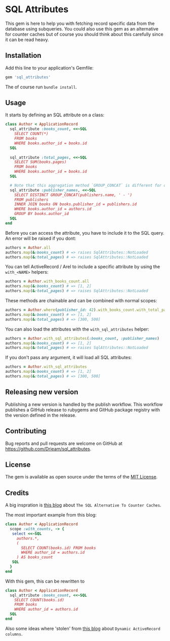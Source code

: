 # SQL Attributes
This gem is here to help you with fetching record specific data from the database using subqueries. You could also use this gem as an alternative for counter caches but of course you should think about this carefully since it can be read heavy.

## Installation
Add this line to your application's Gemfile:

```ruby
gem 'sql_attributes'
```
   
The of course run `bundle install`. 

## Usage
It starts by defining an SQL attribute on a class:

```ruby
class Author < ApplicationRecord
  sql_attribute :books_count, <<~SQL
    SELECT COUNT(*)
    FROM books
    WHERE books.author_id = books.id
  SQL
  
  sql_attribute :total_pages, <<~SQL
    SELECT SUM(books.pages)
    FROM books
    WHERE books.author_id = books.id
  SQL

  # Note that this aggregation method `GROUP_CONCAT` is different for other databases like Postgres 
  sql_attribute :publisher_names, <<~SQL
    SELECT DISTINCT GROUP_CONCAT(publishers.name, ' - ')
    FROM publishers
    INNER JOIN books ON books.publisher_id = publishers.id
    WHERE books.author_id = authors.id
    GROUP BY books.author_id
  SQL
end
```

Before you can access the attribute, you have to include it to the SQL query. An error will be raised if you dont: 
```ruby
authors = Author.all
authors.map(&:books_count) # => raises SqlAttributes::NotLoaded
authors.map(&:total_pages) # => raises SqlAttributes::NotLoaded
```

You can tell ActiveRecord / Arel to include a specific attribute by using the `with_<NAME>` helpers: 
```ruby
authors = Author.with_books_count.all
authors.map(&:books_count) # => [1, 2]
authors.map(&:total_pages) # => raises SqlAttributes::NotLoaded
```

These methods are chainable and can be combined with normal scopes:
```ruby
authors = Author.where(publisher_id: 42).with_books_count.with_total_pages.all
authors.map(&:books_count) # => [1, 2]
authors.map(&:total_pages) # => [300, 500]
```

You can also load the attributes with the `with_sql_attributes` helper:
```ruby
authors = Author.with_sql_attributes(:books_count, :publisher_names)
authors.map(&:books_count) # => [1, 2]
authors.map(&:total_pages) # => raises SqlAttributes::NotLoaded
```

If you don't pass any argument, it will load all SQL attributes:
```ruby
authors = Author.with_sql_attributes
authors.map(&:books_count) # => [1, 2]
authors.map(&:total_pages) # => [300, 500]
```

## Releasing new version
Publishing a new version is handled by the publish workflow. This workflow publishes a GitHub release to rubygems and GitHub package registry with the version defined in the release.

## Contributing
Bug reports and pull requests are welcome on GitHub at https://github.com/Drieam/sql_attributes.

## License
The gem is available as open source under the terms of the [MIT License](https://opensource.org/licenses/MIT).

## Credits
A big inspration is [this blog](https://medium.com/@eric.programmer/the-sql-alternative-to-counter-caches-59e2098b7d7) about `The SQL Alternative To Counter Caches`.
 
The most important example from this blog:

```ruby
class Author < ApplicationRecord
  scope :with_counts, -> {
   select <<~SQL
     authors.*,
     (
       SELECT COUNT(books.id) FROM books
       WHERE author_id = authors.id
     ) AS books_count
   SQL
  }
end
```

With this gem, this can be rewritten to

```ruby
class Author < ApplicationRecord
  sql_attribute :books_count, <<~SQL
    SELECT COUNT(books.id) 
    FROM books
    WHERE author_id = authors.id
  SQL
end
```

Also some ideas where 'stolen' from [this blog](https://engineering.culturehq.com/posts/2019-01-18-dynamic-activerecord-columns) about `Dynamic ActiveRecord columns`.
